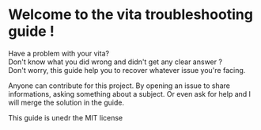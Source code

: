 # Welcome to the vita troubleshooting guide !

Have a problem with your vita?   
Don't know what you did wrong and didn't get any clear answer ?  
Don't worry, this guide help you to recover whatever issue you're facing.  
  
  Anyone can contribute for this project. By opening an issue to share informations, asking something about a subject. Or even ask for help and I will merge the solution in the guide.

This guide is unedr the MIT license


